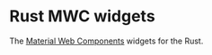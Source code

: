 # Rust MWC widgets

The [Material Web Components](https://github.com/material-components/material-web) widgets for the Rust.
